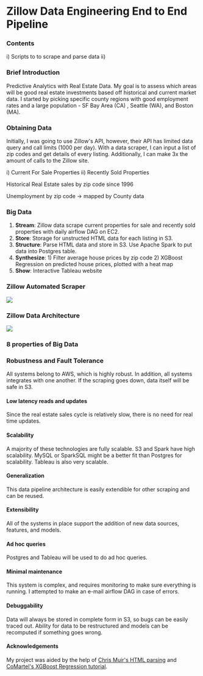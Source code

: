 # Zillow Data Engineering End to End Pipeline

### Contents
i) Scripts to to scrape and parse data
ii) 


### Brief Introduction
Predictive Analytics with Real Estate Data. My goal is to assess which areas will be good real estate investments based off historical and current market data. I started by picking specific county regions with good employment rates and a large population - SF Bay Area (CA) , Seattle (WA), and Boston (MA).

### Obtaining Data
Initially, I was going to use Zillow's API, however, their API has limited data query and call limits (1000 per day). With a data scraper, I can input a list of zip codes and get details of every listing. Additionally, I can make 3x the amount of calls to the Zillow site.

i) Current For Sale Properties
ii) Recently Sold Properties

Historical Real Estate sales by zip code since 1996

Unemployment by zip code -> mapped by County data

### Big Data
   1. **Stream**: Zillow data scrape current properties for sale and recently sold properties with daily airflow DAG on EC2.
   2. **Store**: Storage for unstructed HTML data for each listing in S3.
   3. **Structure**: Parse HTML data and store in S3. Use Apache Spark to put data into Postgres table.
   4. **Synthesize**: 1) Filter average house prices by zip code 2) XGBoost Regression on predicted house prices, plotted with a heat map
   5. **Show**: Interactive Tableau website

### Zillow Automated Scraper
![](https://i.imgur.com/E6RI8Hm.gif)

### Zillow Data Architecture
![](https://i.imgur.com/bLuGWMj.png)

### 8 properties of Big Data

### Robustness and Fault Tolerance
All systems belong to AWS, which is highly robust. In addition, all systems integrates with one another. If the scraping goes down, data itself will be safe in S3. 

#### Low latency reads and updates
Since the real estate sales cycle is relatively slow, there is no need for real time updates.

#### Scalability
A majority of these technologies are fully scalable. S3 and Spark have high scalability. MySQL or SparkSQL might be a better fit than Postgres for scalability. Tableau is also very scalable.

#### Generalization
This data pipeline architecture is easily extendible for other scraping and can be reused.

#### Extensibility
All of the systems in place support the addition of new data sources, features, and models.

#### Ad hoc queries
Postgres and Tableau will be used to do ad hoc queries. 

#### Minimal maintenance
This system is complex, and requires monitoring to make sure everything is running. I attempted to make an e-mail airflow DAG in case of errors. 
#### Debuggability
Data will always be stored in complete form in S3, so bugs can be easily traced out. Ability for data to be restructured and models can be recomputed if something goes wrong.



#### Acknowledgements
My project was aided by the help of [Chris Muir's HTML parsing](https://github.com/ChrisMuir/Zillow) and [CoMartel's XGBoost Regression tutorial](https://www.kaggle.com/comartel/house-price-xgboost-starter/discussion/code).
